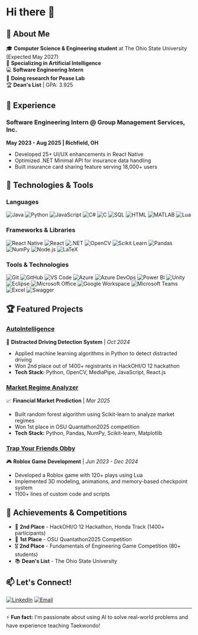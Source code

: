 # Hi there 👋

## 🚀 About Me
🎓 **Computer Science & Engineering student** at The Ohio State University (Expected May 2027)  
🧠 **Specializing in Artificial Intelligence**  
💻 **Software Engineering Intern**  
🔭 **Doing research for Pease Lab**  
🏆 **Dean's List** | GPA: 3.925

## 💼 Experience

### Software Engineering Intern @ Group Management Services, Inc.
**May 2023 - Aug 2025 | Richfield, OH**
- Developed 25+ UI/UX enhancements in React Native
- Optimized .NET Minimal API for insurance data handling
- Built insurance card sharing feature serving 18,000+ users

## 🔧 Technologies & Tools

### Languages
![Java](https://img.shields.io/badge/-Java-007396?style=flat-square&logo=java)
![Python](https://img.shields.io/badge/-Python-3776AB?style=flat-square&logo=python&logoColor=white)
![JavaScript](https://img.shields.io/badge/-JavaScript-F7DF1E?style=flat-square&logo=javascript&logoColor=black)
![C#](https://img.shields.io/badge/-C%23-239120?style=flat-square&logo=c-sharp)
![C](https://img.shields.io/badge/-C-00599C?style=flat-square&logo=c)
![SQL](https://img.shields.io/badge/-SQL-4479A1?style=flat-square&logo=postgresql&logoColor=white)
![HTML](https://img.shields.io/badge/-HTML-E34F26?style=flat-square&logo=html5&logoColor=white)
![MATLAB](https://img.shields.io/badge/-MATLAB-0076A8?style=flat-square&logo=mathworks&logoColor=white)
![Lua](https://img.shields.io/badge/-Lua-2C2D72?style=flat-square&logo=lua&logoColor=white)

### Frameworks & Libraries
![React Native](https://img.shields.io/badge/-React%20Native-61DAFB?style=flat-square&logo=react&logoColor=black)
![React](https://img.shields.io/badge/-React-61DAFB?style=flat-square&logo=react&logoColor=black)
![.NET](https://img.shields.io/badge/-.NET-512BD4?style=flat-square&logo=dotnet)
![OpenCV](https://img.shields.io/badge/-OpenCV-5C3EE8?style=flat-square&logo=opencv)
![Scikit Learn](https://img.shields.io/badge/-Scikit%20Learn-F7931E?style=flat-square&logo=scikit-learn)
![Pandas](https://img.shields.io/badge/-Pandas-150458?style=flat-square&logo=pandas)
![NumPy](https://img.shields.io/badge/-NumPy-013243?style=flat-square&logo=numpy)
![Node.js](https://img.shields.io/badge/-Node.js-339933?style=flat-square&logo=nodedotjs&logoColor=white)
![LaTeX](https://img.shields.io/badge/-LaTeX-008080?style=flat-square&logo=latex&logoColor=white)

### Tools & Technologies
![Git](https://img.shields.io/badge/-Git-F05032?style=flat-square&logo=git&logoColor=white)
![GitHub](https://img.shields.io/badge/-GitHub-181717?style=flat-square&logo=github)
![VS Code](https://img.shields.io/badge/-VS%20Code-007ACC?style=flat-square&logo=visual-studio-code)
![Azure](https://img.shields.io/badge/-Azure-0078D4?style=flat-square&logo=microsoft-azure)
![Azure DevOps](https://img.shields.io/badge/-Azure%20DevOps-0078D7?style=flat-square&logo=azure-devops)
![Power BI](https://img.shields.io/badge/-Power%20BI-F2C811?style=flat-square&logo=powerbi&logoColor=black)
![Unity](https://img.shields.io/badge/-Unity-000000?style=flat-square&logo=unity)
![Eclipse](https://img.shields.io/badge/-Eclipse-2C2255?style=flat-square&logo=eclipse&logoColor=white)
![Microsoft Office](https://img.shields.io/badge/-Microsoft%20Office-D83B01?style=flat-square&logo=microsoft-office&logoColor=white)
![Google Workspace](https://img.shields.io/badge/-Google%20Workspace-4285F4?style=flat-square&logo=google&logoColor=white)
![Microsoft Teams](https://img.shields.io/badge/-Microsoft%20Teams-6264A7?style=flat-square&logo=microsoft-teams&logoColor=white)
![Excel](https://img.shields.io/badge/-Excel-217346?style=flat-square&logo=microsoft-excel&logoColor=white)
![Swagger](https://img.shields.io/badge/-Swagger-85EA2D?style=flat-square&logo=swagger&logoColor=black)

## 🏆 Featured Projects

### [AutoIntelligence](https://github.com/yourusername/autointelligence)
🚗 **Distracted Driving Detection System** | *Oct 2024*
- Applied machine learning algorithms in Python to detect distracted driving
- Won 2nd place out of 1400+ registrants in HackOHI/O 12 hackathon
- **Tech Stack:** Python, OpenCV, MediaPipe, JavaScript, React.js

### [Market Regime Analyzer](https://github.com/yourusername/market-analyzer)
📈 **Financial Market Prediction** | *Mar 2025*
- Built random forest algorithm using Scikit-learn to analyze market regimes
- Won 1st place in OSU Quantathon2025 competition
- **Tech Stack:** Python, Pandas, NumPy, Scikit-learn, Matplotlib

### [Trap Your Friends Obby](https://github.com/yourusername/roblox-game)
🎮 **Roblox Game Development** | *Jun 2023 - Dec 2024*
- Developed a Roblox game with 120+ plays using Lua
- Implemented 3D modeling, animations, and memory-based checkpoint system
- 1100+ lines of custom code and scripts

## 🏅 Achievements & Competitions
- 🥈 **2nd Place** - HackOHI/O 12 Hackathon, Honda Track (1400+ participants)
- 🥇 **1st Place** - OSU Quantathon2025 Competition  
- 🎖️ **2nd Place** - Fundamentals of Engineering Game Competition (80+ students)
- 📚 **Dean's List** - The Ohio State University

## 📫 Let's Connect!
[![LinkedIn](https://img.shields.io/badge/-LinkedIn-0077B5?style=flat-square&logo=linkedin&logoColor=white)](https://linkedin.com/in/charles-tirendi)
[![Email](https://img.shields.io/badge/-Email-D14836?style=flat-square&logo=gmail&logoColor=white)](mailto:charlestirendi@gmail.com)

---
⚡ **Fun fact:** I'm passionate about using AI to solve real-world problems and have experience teaching Taekwondo!

